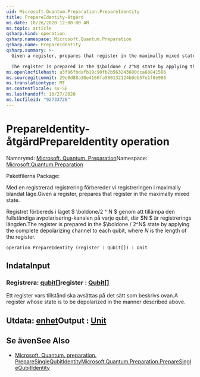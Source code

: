 ```yaml
---
uid: Microsoft.Quantum.Preparation.PrepareIdentity
title: PrepareIdentity-åtgärd
ms.date: 10/26/2020 12:00:00 AM
ms.topic: article
qsharp.kind: operation
qsharp.namespace: Microsoft.Quantum.Preparation
qsharp.name: PrepareIdentity
qsharp.summary: >-
  Given a register, prepares that register in the maximally mixed state.

  The register is prepared in the $\boldone / 2^N$ state by applying the complete depolarizing channel to each qubit, where $N$ is the length of the register.
ms.openlocfilehash: a3f96fbdafb19c90fb2b563243600cca60841566
ms.sourcegitcommit: 29e0d88a30e4166fa580132124b0eb57e1f0e986
ms.translationtype: MT
ms.contentlocale: sv-SE
ms.lasthandoff: 10/27/2020
ms.locfileid: "92733726"
---
```

# <a name="prepareidentity-operation"></a><span data-ttu-id="a5e3d-102">PrepareIdentity-åtgärd</span><span class="sxs-lookup"><span data-stu-id="a5e3d-102">PrepareIdentity operation</span></span>

<span data-ttu-id="a5e3d-103">Namnrymd: [Microsoft. Quantum. Preparation](xref:Microsoft.Quantum.Preparation)</span><span class="sxs-lookup"><span data-stu-id="a5e3d-103">Namespace: [Microsoft.Quantum.Preparation](xref:Microsoft.Quantum.Preparation)</span></span>

<span data-ttu-id="a5e3d-104">Paketfilerna [](https://nuget.org/packages/)</span><span class="sxs-lookup"><span data-stu-id="a5e3d-104">Package: [](https://nuget.org/packages/)</span></span>


<span data-ttu-id="a5e3d-105">Med en registrerad registrering förbereder vi registreringen i maximally blandat läge.</span><span class="sxs-lookup"><span data-stu-id="a5e3d-105">Given a register, prepares that register in the maximally mixed state.</span></span>

<span data-ttu-id="a5e3d-106">Registret förbereds i läget $ \boldone/2 ^ N $ genom att tillämpa den fullständiga avpolarisering-kanalen på varje qubit, där $N $ är registrerings längden.</span><span class="sxs-lookup"><span data-stu-id="a5e3d-106">The register is prepared in the $\boldone / 2^N$ state by applying the complete depolarizing channel to each qubit, where $N$ is the length of the register.</span></span>

```qsharp
operation PrepareIdentity (register : Qubit[]) : Unit
```


## <a name="input"></a><span data-ttu-id="a5e3d-107">Indata</span><span class="sxs-lookup"><span data-stu-id="a5e3d-107">Input</span></span>

### <a name="register--qubit"></a><span data-ttu-id="a5e3d-108">Registrera: [qubit](xref:microsoft.quantum.lang-ref.qubit)[]</span><span class="sxs-lookup"><span data-stu-id="a5e3d-108">register : [Qubit](xref:microsoft.quantum.lang-ref.qubit)[]</span></span>

<span data-ttu-id="a5e3d-109">Ett register vars tillstånd ska avsättas på det sätt som beskrivs ovan.</span><span class="sxs-lookup"><span data-stu-id="a5e3d-109">A register whose state is to be depolarized in the manner described above.</span></span>



## <a name="output--unit"></a><span data-ttu-id="a5e3d-110">Utdata: [enhet](xref:microsoft.quantum.lang-ref.unit)</span><span class="sxs-lookup"><span data-stu-id="a5e3d-110">Output : [Unit](xref:microsoft.quantum.lang-ref.unit)</span></span>



## <a name="see-also"></a><span data-ttu-id="a5e3d-111">Se även</span><span class="sxs-lookup"><span data-stu-id="a5e3d-111">See Also</span></span>

- [<span data-ttu-id="a5e3d-112">Microsoft. Quantum. preparation. PrepareSingleQubitIdentity</span><span class="sxs-lookup"><span data-stu-id="a5e3d-112">Microsoft.Quantum.Preparation.PrepareSingleQubitIdentity</span></span>](xref:Microsoft.Quantum.Preparation.PrepareSingleQubitIdentity)